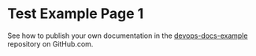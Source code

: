 # Test Example Page 1

See how to publish your own documentation in the [devops-docs-example](https://github.com/bayer-int/devops-docs-example) repository on GitHub.com.
